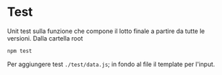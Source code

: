 # Test

Unit test sulla funzione che compone il lotto finale a partire da tutte le versioni.
Dalla cartella root
````javascript
npm test
````

Per aggiungere test `./test/data.js`; in fondo al file il template per l'input.
